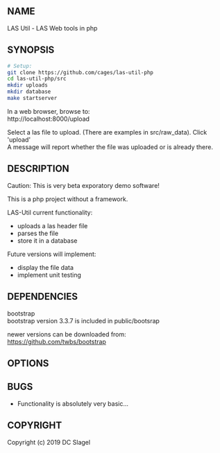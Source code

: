 NAME
----
LAS Util - LAS Web tools in php 

SYNOPSIS
--------

 ```bash
# Setup:
git clone https://github.com/cages/las-util-php
cd las-util-php/src
mkdir uploads
mkdir database
make startserver
```

In a web browser, browse to:    
http://localhost:8000/upload

Select a las file to upload. (There are examples in src/raw_data).
Click 'upload'    
A message will report whether the file was uploaded or is already there.
 

DESCRIPTION
-----------
Caution: This is very beta exporatory demo software!

This is a php project without a framework.

LAS-Util current functionality:
- uploads a las header file
- parses the file
- store it in a database

Future versions will implement:
- display the file data 
- implement unit testing

DEPENDENCIES
------------

bootstrap     
bootstrap version 3.3.7 is included in public/bootsrap    

newer versions can be downloaded from:    
https://github.com/twbs/bootstrap




OPTIONS
-------

BUGS
----

- Functionality is absolutely very basic...


COPYRIGHT
------

Copyright (c) 2019 DC Slagel

